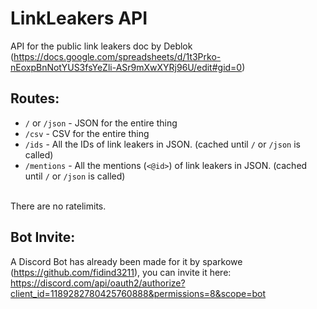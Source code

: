# LinkLeakers API
API for the public link leakers doc by Deblok
(https://docs.google.com/spreadsheets/d/1t3Prko-nEoxpBnNotYUS3fsYeZli-ASr9mXwXYRj96U/edit#gid=0)

## Routes:
* `/` or `/json` - JSON for the entire thing
* `/csv` - CSV for the entire thing
* `/ids` - All the IDs of link leakers in JSON.  (cached until `/` or `/json` is called)
* `/mentions` - All the mentions (`<@id>`) of link leakers in JSON. (cached until `/` or `/json` is called)
<br />
There are no ratelimits.

## Bot Invite:
A Discord Bot has already been made for it by sparkowe (https://github.com/fidind3211), you can invite it here: https://discord.com/api/oauth2/authorize?client_id=1189282780425760888&permissions=8&scope=bot